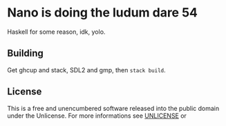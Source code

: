 # Nano is doing the ludum dare 54
Haskell for some reason, idk, yolo.

## Building
Get ghcup and stack, SDL2 and gmp, then `stack build`.

## License
This is a free and unencumbered software released into the public domain under the Unlicense.
For more informations see [UNLICENSE](UNLICENSE) or 

